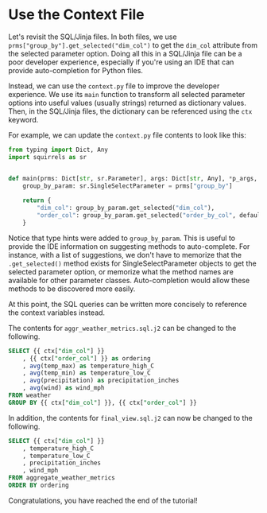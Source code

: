 # Use the Context File

Let's revisit the SQL/Jinja files. In both files, we use `prms["group_by"].get_selected("dim_col")` to get the `dim_col` attribute from the selected parameter option. Doing all this in a SQL/Jinja file can be a poor developer experience, especially if you're using an IDE that can provide auto-completion for Python files.

Instead, we can use the `context.py` file to improve the developer experience. We use its `main` function to transform all selected parameter options into useful values (usually strings) returned as dictionary values. Then, in the SQL/Jinja files, the dictionary can be referenced using the `ctx` keyword.

For example, we can update the `context.py` file contents to look like this:

```python
from typing import Dict, Any
import squirrels as sr


def main(prms: Dict[str, sr.Parameter], args: Dict[str, Any], *p_args, **kwargs) -> Dict[str, Any]:
    group_by_param: sr.SingleSelectParameter = prms["group_by"]
    
    return {
        "dim_col": group_by_param.get_selected("dim_col"),
        "order_col": group_by_param.get_selected("order_by_col", default_field="dim_col")
    }
```

Notice that type hints were added to `group_by_param`. This is useful to provide the IDE information on suggesting methods to auto-complete. For instance, with a list of suggestions, we don't have to memorize that the `.get_selected()` method exists for SingleSelectParameter objects to get the selected parameter option, or memorize what the method names are available for other parameter classes. Auto-completion would allow these methods to be discovered more easily.

At this point, the SQL queries can be written more concisely to reference the context variables instead.

The contents for `aggr_weather_metrics.sql.j2` can be changed to the following.

```sql
SELECT {{ ctx["dim_col"] }}
    , {{ ctx["order_col"] }} as ordering
    , avg(temp_max) as temperature_high_C
    , avg(temp_min) as temperature_low_C
    , avg(precipitation) as precipitation_inches
    , avg(wind) as wind_mph
FROM weather
GROUP BY {{ ctx["dim_col"] }}, {{ ctx["order_col"] }}
```

In addition, the contents for `final_view.sql.j2` can now be changed to the following.

```sql
SELECT {{ ctx["dim_col"] }}
    , temperature_high_C
    , temperature_low_C
    , precipitation_inches
    , wind_mph
FROM aggregate_weather_metrics
ORDER BY ordering
```

Congratulations, you have reached the end of the tutorial! 
